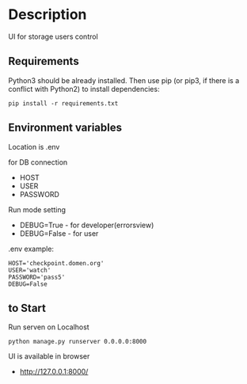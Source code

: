 # Description

UI for storage users control


## Requirements

Python3 should be already installed. Then use pip (or pip3, if there is a conflict with Python2) to install dependencies:
```
pip install -r requirements.txt
``` 

## Environment variables
Location is  .env

for DB connection
 * HOST
 * USER
 * PASSWORD

Run mode setting
 * DEBUG=True - for developer(errorsview)
 * DEBUG=False  - for user

.env example:
```
HOST='checkpoint.domen.org'
USER='watch'
PASSWORD='pass5'
DEBUG=False
```

## to Start
Run serven on Localhost
```
python manage.py runserver 0.0.0.0:8000
```

UI is available in browser 
* http://127.0.0.1:8000/
